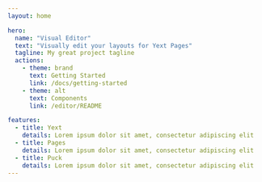 ```yaml
---
layout: home

hero:
  name: "Visual Editor"
  text: "Visually edit your layouts for Yext Pages"
  tagline: My great project tagline
  actions:
    - theme: brand
      text: Getting Started
      link: /docs/getting-started
    - theme: alt
      text: Components
      link: /editor/README

features:
  - title: Yext
    details: Lorem ipsum dolor sit amet, consectetur adipiscing elit
  - title: Pages
    details: Lorem ipsum dolor sit amet, consectetur adipiscing elit
  - title: Puck
    details: Lorem ipsum dolor sit amet, consectetur adipiscing elit
---
```

